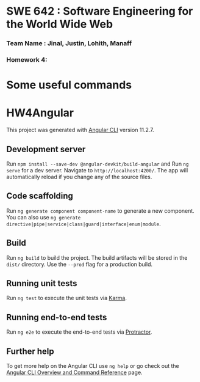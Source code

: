 # SWE 642 : Software Engineering for the World Wide Web

### Team Name : Jinal, Justin, Lohith, Manaff

### Homework 4:

# Some useful commands
# HW4Angular

This project was generated with [Angular CLI](https://github.com/angular/angular-cli) version 11.2.7.

## Development server

Run `npm install --save-dev @angular-devkit/build-angular` and
Run `ng serve` for a dev server. Navigate to `http://localhost:4200/`. The app will automatically reload if you change any of the source files.

## Code scaffolding

Run `ng generate component component-name` to generate a new component. You can also use `ng generate directive|pipe|service|class|guard|interface|enum|module`.

## Build

Run `ng build` to build the project. The build artifacts will be stored in the `dist/` directory. Use the `--prod` flag for a production build.

## Running unit tests

Run `ng test` to execute the unit tests via [Karma](https://karma-runner.github.io).

## Running end-to-end tests

Run `ng e2e` to execute the end-to-end tests via [Protractor](http://www.protractortest.org/).

## Further help

To get more help on the Angular CLI use `ng help` or go check out the [Angular CLI Overview and Command Reference](https://angular.io/cli) page.
